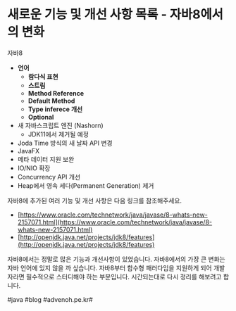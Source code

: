 # 새로운 기능 및 개선 사항 목록 - 자바8에서의 변화
자바8
* **언어**
	* **람다식 표현**
	* **스트림**
	* **Method Reference**
	* **Default Method**
	* **Type inferece 개선**
	* **Optional**
* 새 자바스크립트 엔진 (Nashorn)
	* JDK11에서 제거될 예정
* Joda Time 방식의 새 날짜 API 변경
* JavaFX
* 메타 데이터 지원 보완
* IO/NIO 확장
* Concurrency API 개선
* Heap에서 영속 세다(Permanent Generation) 제거

자바8에 추가된 여러 기능 및 개선 사항은 다음 링크를 참조해주세요.
* [https://www.oracle.com/technetwork/java/javase/8-whats-new-2157071.html](https://www.oracle.com/technetwork/java/javase/8-whats-new-2157071.html)
* [http://openjdk.java.net/projects/jdk8/features](http://openjdk.java.net/projects/jdk8/features)

자바8에서는 정말로 많은 기능과 개선사항이 있었습니다. 자바8에서의 가장 큰 변화는 자바 언어에 있지 않을 까 싶습니다. 자바8부터 함수형 패러다임을 지원하게 되어 개발자라면 필수적으로 스터디해야 하는 부분입니다. 시간되는대로 다시 정리를 해보려고 합니다.

#java #blog #advenoh.pe.kr#